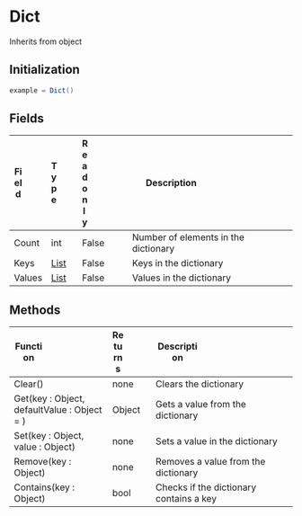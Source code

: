 # Dict
Inherits from object
## Initialization
```csharp
example = Dict()
```
## Fields
|<div style="width:30%">Field</div>|<div style="width:10%">Type</div>|<div style="width:10%">Readonly</div>|<div style="width:50%">Description</div>|
|---|---|---|---|
|Count|int|False|Number of elements in the dictionary|
|Keys|[List](../objects/List.md)|False|Keys in the dictionary|
|Values|[List](../objects/List.md)|False|Values in the dictionary|
## Methods
|<div style="width:33%">Function</div>|<div style="width:33%">Returns</div>|<div style="width:33%">Description</div>|
|---|---|---|
|Clear()|none|Clears the dictionary|
|Get(key : Object,<br/>defaultValue : Object = )|Object|Gets a value from the dictionary|
|Set(key : Object,<br/>value : Object)|none|Sets a value in the dictionary|
|Remove(key : Object)|none|Removes a value from the dictionary|
|Contains(key : Object)|bool|Checks if the dictionary contains a key|
